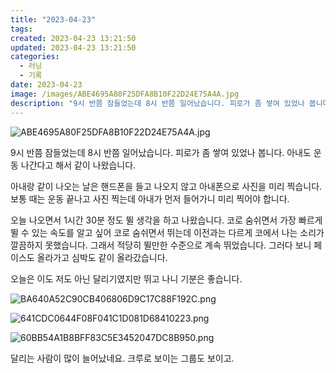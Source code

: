 ```yaml
---
title: "2023-04-23"
tags:
created: 2023-04-23 13:21:50
updated: 2023-04-23 13:21:50
categories:
  - 러닝
  - 기록
date: 2023-04-23
image: /images/ABE4695A80F25DFA8B10F22D24E75A4A.jpg
description: "9시 반쯤 잠들었는데 8시 반쯤 일어났습니다. 피로가 좀 쌓여 있었나 봅니다. 아내도 운동 나간다고 해서 같이 나왔습니다. 아내랑 같이 나오는 날은 핸드폰을 들고 나오지 않고 아내폰으로 사진을 미리 찍습니다. 보통 때는 운동 끝나고 사진 찍는데 아내가 먼저 들어가니 미리 찍어야 합니다."
---
```


![ABE4695A80F25DFA8B10F22D24E75A4A.jpg](/images/ABE4695A80F25DFA8B10F22D24E75A4A.jpg)
 
 

9시 반쯤 잠들었는데 8시 반쯤 일어났습니다. 피로가 좀 쌓여 있었나 봅니다. 아내도 운동 나간다고 해서 같이 나왔습니다.

아내랑 같이 나오는 날은 핸드폰을 들고 나오지 않고 아내폰으로 사진을 미리 찍습니다. 보통 때는 운동 끝나고 사진 찍는데 아내가 먼저 들어가니 미리 찍어야 합니다.

오늘 나오면서 1시간 30분 정도 뛸 생각을 하고 나왔습니다. 코로 숨쉬면서 가장 빠르게 뛸 수 있는 속도를 알고 싶어 코로 숨쉬면서 뛰는데 이전과는 다르게 코에서 나는 소리가 깔끔하지 못했습니다. 그래서 적당히 뛸만한 수준으로 계속 뛰었습니다. 그러다 보니 페이스도 올라가고 심박도 같이 올라갔습니다. 

오늘은 이도 저도 아닌 달리기였지만 뛰고 나니 기분은 좋습니다.

 
 ![BA640A52C90CB406806D9C17C88F192C.png](/images/BA640A52C90CB406806D9C17C88F192C.png)
 
 

 
 ![641CDC0644F08F041C1D081D68410223.png](/images/641CDC0644F08F041C1D081D68410223.png)
 
 

 
 ![60BB54A1B8BFF83C5E3452047DC8B950.png](/images/60BB54A1B8BFF83C5E3452047DC8B950.png)
 
 

달리는 사람이 많이 늘어났네요. 크루로 보이는 그룹도 보이고.
